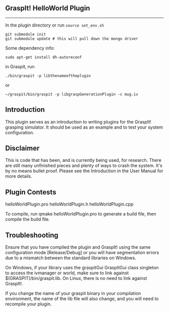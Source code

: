 ## GraspIt! HelloWorld Plugin
---

In the plugin directory or run ``source set_env.sh``
```
git submodule init
git submodule update # this will pull down the mongo driver
```

Some dependency info:
```
sudo apt-get install dh-autoreconf
```
in Graspit, run 

```
./bin/graspit -p libthenameoftheplugin
```

or 

```
~/graspit/bin/graspit -p libgraspGenerationPlugin -c mug.iv
```
Introduction
------------
This plugin serves as an introduction to writing plugins for the GraspIt! grasping simulator.
It should be used as an example and to test your system configuration.

Disclaimer
----------
This is code that has been, and is currently being used, for research. There 
are still many unfinished pieces and plenty of ways to crash the system.  It's
by no means bullet proof. Please see the Introduction in the User Manual for 
more details.



Plugin Contests
---------------
helloWorldPlugin.pro
helloWorldPlugin.h
helloWorldPlugin.cpp

To compile, run qmake helloWorldPlugin.pro to generate a build file, then compile the build file. 



Troubleshooting
---------------
Ensure that you have compiled the plugin and GraspIt! using the same configuration mode [Release/Debug] or you will 
have segmentation errors due to a mismatch between the standard libraries on Windows.

On Windows, if your library uses the graspitGui GraspItGui class singleton to access the ivmanager or world, make sure to link against $(GRASPIT)/bin/graspit.lib. On Linux, there is no need to link against GraspIt!.

If you change the name of your graspit binary in your compilation environment, the name of the lib file will also change, and you will need to
recompile your plugin.

